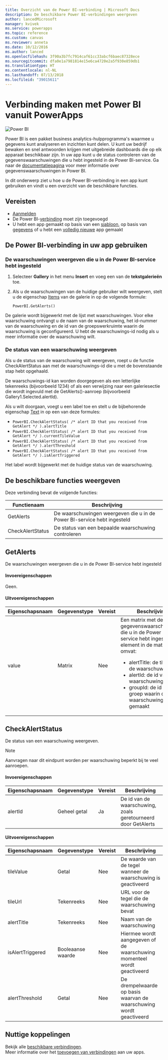 ```yaml
---
title: Overzicht van de Power BI-verbinding | Microsoft Docs
description: De beschikbare Power BI-verbindingen weergeven
author: lancedMicrosoft
manager: kvivek
ms.service: powerapps
ms.topic: reference
ms.custom: canvas
ms.reviewer: anneta
ms.date: 10/12/2016
ms.author: lanced
ms.openlocfilehash: 3f90a3b7fc7914caf61cc33abcf6baec87328ece
ms.sourcegitcommit: dfa0e1a7981814e15e6ca4720e2a5f930e859db1
ms.translationtype: HT
ms.contentlocale: nl-NL
ms.lasthandoff: 07/13/2018
ms.locfileid: "39015611"
---
```

# <a name="connect-to-power-bi-from-powerapps"></a>Verbinding maken met Power BI vanuit PowerApps
![Power BI](./media/connection-powerbi/powerbiicon.png)

Power BI is een pakket business analytics-hulpprogramma's waarmee u gegevens kunt analyseren en inzichten kunt delen. U kunt uw bedrijf bewaken en snel antwoorden krijgen met uitgebreide dashboards die op elk apparaat beschikbaar zijn. In uw app kunt u de status controleren van de gegevenswaarschuwingen die u hebt ingesteld in de Power BI-service. Ga naar de [documentatiepagina](https://https://docs.microsoft.com/power-bi/service-set-data-alerts) voor meer informatie over gegevenswaarschuwingen in Power BI.

In dit onderwerp ziet u hoe u de Power BI-verbinding in een app kunt gebruiken en vindt u een overzicht van de beschikbare functies.

## <a name="prerequisites"></a>Vereisten
* [Aanmelden](https://web.powerapps.com)
* De Power BI-[verbinding](https://powerapps.microsoft.com/tutorials/add-manage-connections/) moet zijn toegevoegd
* U hebt een app gemaakt op basis van een [sjabloon](https://powerapps.microsoft.com/tutorials/get-started-test-drive/), op basis van [gegevens](https://powerapps.microsoft.com/tutorials/get-started-create-from-data/) of u hebt een [volledig nieuwe](https://powerapps.microsoft.com/tutorials/get-started-create-from-blank/) app gemaakt

## <a name="use-the-power-bi-connection-in-your-app"></a>De Power BI-verbinding in uw app gebruiken
### <a name="list-the-alerts-that-youve-set-up-in-the-power-bi-service"></a>De waarschuwingen weergeven die u in de Power BI-service hebt ingesteld
1. Selecteer **Gallery** in het menu **Insert** en voeg een van de **tekstgalerieën** toe.
2. Als u de waarschuwingen van de huidige gebruiker wilt weergeven, stelt u de eigenschap [Items](../controls/properties-core.md) van de galerie in op de volgende formule:

   `PowerBI.GetAlerts()`

De galerie wordt bijgewerkt met de lijst met waarschuwingen. Voor elke waarschuwing ontvangt u de naam van de waarschuwing, het id-nummer van de waarschuwing en de id van de groepswerkruimte waarin de waarschuwing is geconfigureerd. U hebt de waarschuwings-id nodig als u meer informatie over de waarschuwing wilt.

### <a name="view-the-status-of-an-alert"></a>De status van een waarschuwing weergeven
Als u de status van de waarschuwing wilt weergeven, roept u de functie CheckAlertStatus aan met de waarschuwings-id die u met de bovenstaande stap hebt opgehaald.

De waarschuwings-id kan worden doorgegeven als een letterlijke tekenreeks (bijvoorbeeld 1234) of als een verwijzing naar een galeriesectie die wordt ingevuld met de GetAlerts()-aanroep (bijvoorbeeld Gallery1.Selected.alertId).

Als u wilt doorgaan, voegt u een label toe en stelt u de bijbehorende eigenschap [Text](../controls/properties-core.md) in op een van deze formules:

* `PowerBI.CheckAlertStatus( /* alert ID that you received from GetAlert */ ).alertTitle`
* `PowerBI.CheckAlertStatus( /* alert ID that you received from GetAlert */ ).currentTileValue`
* `PowerBI.CheckAlertStatus( /* alert ID that you received from GetAlert */ ).alertThreshold`
* `PowerBI.CheckAlertStatus( /* alert ID that you received from GetAlert */ ).isAlertTriggered`

Het label wordt bijgewerkt met de huidige status van de waarschuwing.

## <a name="view-the-available-functions"></a>De beschikbare functies weergeven
Deze verbinding bevat de volgende functies:

| Functienaam | Beschrijving |
| --- | --- |
| GetAlerts |De waarschuwingen weergeven die u in de Power BI-service hebt ingesteld |
| CheckAlertStatus |De status van een bepaalde waarschuwing controleren |

## <a name="getalerts"></a>GetAlerts
De waarschuwingen weergeven die u in de Power BI-service hebt ingesteld

#### <a name="input-properties"></a>Invoereigenschappen
Geen.

#### <a name="output-properties"></a>Uitvoereigenschappen

| Eigenschapsnaam | Gegevenstype | Vereist | Beschrijving |
| --- | --- | --- | --- |
| value |Matrix |Nee |Een matrix met de gegevenswaarschuwingen die u in de Power BI-service hebt ingesteld. Elk element in de matrix omvat: <ul><li>alertTitle: de titel van de waarschuwing</li><li>alertId: de id van de waarschuwing</li><li>groupId: de id van de groep waarin de waarschuwing is gemaakt</li></ul> |

## <a name="checkalertstatus"></a>CheckAlertStatus
De status van een waarschuwing weergeven.

> [!NOTE]
> Aanvragen naar dit eindpunt worden per waarschuwing beperkt bij te veel aanroepen.

#### <a name="input-properties"></a>Invoereigenschappen

| Eigenschapsnaam | Gegevenstype | Vereist | Beschrijving |
| --- | --- | --- | --- |
| alertId |Geheel getal |Ja |De id van de waarschuwing, zoals geretourneerd door GetAlerts |

#### <a name="output-properties"></a>Uitvoereigenschappen

| Eigenschapsnaam | Gegevenstype | Vereist | Beschrijving |
| --- | --- | --- | --- |
| tileValue |Getal |Nee |De waarde van de tegel wanneer de waarschuwing is geactiveerd |
| tileUrl |Tekenreeks |Nee |URL voor de tegel die de waarschuwing bevat |
| alertTitle |Tekenreeks |Nee |Naam van de waarschuwing |
| isAlertTriggered |Booleaanse waarde |Nee |Hiermee wordt aangegeven of de waarschuwing momenteel wordt geactiveerd |
| alertThreshold |Getal |Nee |De drempelwaarde op basis waarvan de waarschuwing wordt geactiveerd |

## <a name="helpful-links"></a>Nuttige koppelingen
Bekijk alle [beschikbare verbindingen](../connections-list.md).  
Meer informatie over het [toevoegen van verbindingen](../add-manage-connections.md) aan uw apps.

